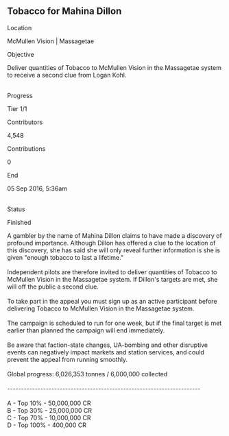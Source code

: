 ## Tobacco for Mahina Dillon

Location

McMullen Vision \| Massagetae

Objective

Deliver quantities of Tobacco to McMullen Vision in the Massagetae
system to receive a second clue from Logan Kohl.

\
Progress

Tier 1/1

Contributors

4,548

Contributions

0

End

05 Sep 2016, 5:36am

\
Status

Finished

A gambler by the name of Mahina Dillon claims to have made a discovery
of profound importance. Although Dillon has offered a clue to the
location of this discovery, she has said she will only reveal further
information is she is given \"enough tobacco to last a lifetime.\"\
\
Independent pilots are therefore invited to deliver quantities of
Tobacco to McMullen Vision in the Massagetae system. If Dillon\'s
targets are met, she will off the public a second clue.\
\
To take part in the appeal you must sign up as an active participant
before delivering Tobacco to McMullen Vision in the Massagetae system.\
\
The campaign is scheduled to run for one week, but if the final target
is met earlier than planned the campaign will end immediately.\
\
Be aware that faction-state changes, UA-bombing and other disruptive
events can negatively impact markets and station services, and could
prevent the appeal from running smoothly.\
\
Global progress: 6,026,353 tonnes / 6,000,000 collected\
\
----------------------------------------------------------------------\
\
A - Top 10% - 50,000,000 CR\
B - Top 30% - 25,000,000 CR\
C - Top 70% - 10,000,000 CR\
D - Top 100% - 400,000 CR
